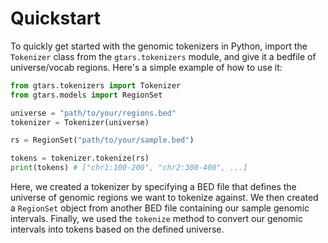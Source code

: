 # Quickstart
To quickly get started with the genomic tokenizers in Python, import the `Tokenizer` class from the `gtars.tokenizers` module, and give it a bedfile of universe/vocab regions. Here's a simple example of how to use it:

```python
from gtars.tokenizers import Tokenizer
from gtars.models import RegionSet

universe = "path/to/your/regions.bed"
tokenizer = Tokenizer(universe)

rs = RegionSet("path/to/your/sample.bed")

tokens = tokenizer.tokenize(rs)
print(tokens) # ["chr1:100-200", "chr2:300-400", ...]
```

Here, we created a tokenizer by specifying a BED file that defines the universe of genomic regions we want to tokenize against. We then created a `RegionSet` object from another BED file containing our sample genomic intervals. Finally, we used the `tokenize` method to convert our genomic intervals into tokens based on the defined universe.